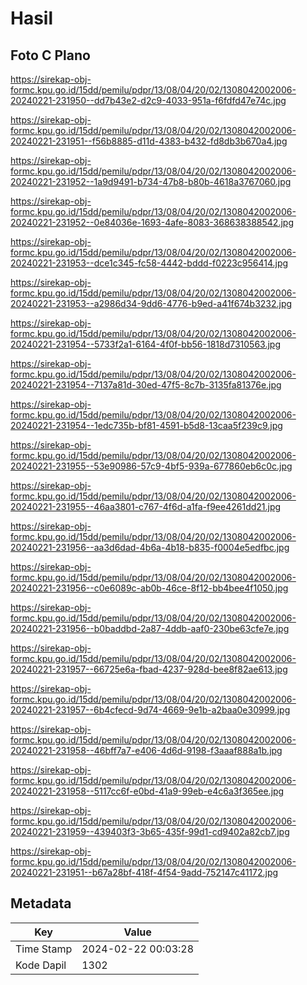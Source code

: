 # Hasil

## Foto C Plano

https://sirekap-obj-formc.kpu.go.id/15dd/pemilu/pdpr/13/08/04/20/02/1308042002006-20240221-231950--dd7b43e2-d2c9-4033-951a-f6fdfd47e74c.jpg

https://sirekap-obj-formc.kpu.go.id/15dd/pemilu/pdpr/13/08/04/20/02/1308042002006-20240221-231951--f56b8885-d11d-4383-b432-fd8db3b670a4.jpg

https://sirekap-obj-formc.kpu.go.id/15dd/pemilu/pdpr/13/08/04/20/02/1308042002006-20240221-231952--1a9d9491-b734-47b8-b80b-4618a3767060.jpg

https://sirekap-obj-formc.kpu.go.id/15dd/pemilu/pdpr/13/08/04/20/02/1308042002006-20240221-231952--0e84036e-1693-4afe-8083-368638388542.jpg

https://sirekap-obj-formc.kpu.go.id/15dd/pemilu/pdpr/13/08/04/20/02/1308042002006-20240221-231953--dce1c345-fc58-4442-bddd-f0223c956414.jpg

https://sirekap-obj-formc.kpu.go.id/15dd/pemilu/pdpr/13/08/04/20/02/1308042002006-20240221-231953--a2986d34-9dd6-4776-b9ed-a41f674b3232.jpg

https://sirekap-obj-formc.kpu.go.id/15dd/pemilu/pdpr/13/08/04/20/02/1308042002006-20240221-231954--5733f2a1-6164-4f0f-bb56-1818d7310563.jpg

https://sirekap-obj-formc.kpu.go.id/15dd/pemilu/pdpr/13/08/04/20/02/1308042002006-20240221-231954--7137a81d-30ed-47f5-8c7b-3135fa81376e.jpg

https://sirekap-obj-formc.kpu.go.id/15dd/pemilu/pdpr/13/08/04/20/02/1308042002006-20240221-231954--1edc735b-bf81-4591-b5d8-13caa5f239c9.jpg

https://sirekap-obj-formc.kpu.go.id/15dd/pemilu/pdpr/13/08/04/20/02/1308042002006-20240221-231955--53e90986-57c9-4bf5-939a-677860eb6c0c.jpg

https://sirekap-obj-formc.kpu.go.id/15dd/pemilu/pdpr/13/08/04/20/02/1308042002006-20240221-231955--46aa3801-c767-4f6d-a1fa-f9ee4261dd21.jpg

https://sirekap-obj-formc.kpu.go.id/15dd/pemilu/pdpr/13/08/04/20/02/1308042002006-20240221-231956--aa3d6dad-4b6a-4b18-b835-f0004e5edfbc.jpg

https://sirekap-obj-formc.kpu.go.id/15dd/pemilu/pdpr/13/08/04/20/02/1308042002006-20240221-231956--c0e6089c-ab0b-46ce-8f12-bb4bee4f1050.jpg

https://sirekap-obj-formc.kpu.go.id/15dd/pemilu/pdpr/13/08/04/20/02/1308042002006-20240221-231956--b0baddbd-2a87-4ddb-aaf0-230be63cfe7e.jpg

https://sirekap-obj-formc.kpu.go.id/15dd/pemilu/pdpr/13/08/04/20/02/1308042002006-20240221-231957--66725e6a-fbad-4237-928d-bee8f82ae613.jpg

https://sirekap-obj-formc.kpu.go.id/15dd/pemilu/pdpr/13/08/04/20/02/1308042002006-20240221-231957--6b4cfecd-9d74-4669-9e1b-a2baa0e30999.jpg

https://sirekap-obj-formc.kpu.go.id/15dd/pemilu/pdpr/13/08/04/20/02/1308042002006-20240221-231958--46bff7a7-e406-4d6d-9198-f3aaaf888a1b.jpg

https://sirekap-obj-formc.kpu.go.id/15dd/pemilu/pdpr/13/08/04/20/02/1308042002006-20240221-231958--5117cc6f-e0bd-41a9-99eb-e4c6a3f365ee.jpg

https://sirekap-obj-formc.kpu.go.id/15dd/pemilu/pdpr/13/08/04/20/02/1308042002006-20240221-231959--439403f3-3b65-435f-99d1-cd9402a82cb7.jpg

https://sirekap-obj-formc.kpu.go.id/15dd/pemilu/pdpr/13/08/04/20/02/1308042002006-20240221-231951--b67a28bf-418f-4f54-9add-752147c41172.jpg


## Metadata

| Key        | Value               |
| ---------- | ------------------- |
| Time Stamp | 2024-02-22 00:03:28 |
| Kode Dapil | 1302                |



